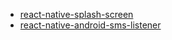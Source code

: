 - [react-native-splash-screen](https://github.com/crazycodeboy/react-native-splash-screen/tree/master/android/src/main)
- [react-native-android-sms-listener](https://github.com/CentaurWarchief/react-native-android-sms-listener)

